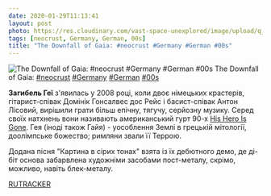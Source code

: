 ```yaml
---
date: 2020-01-29T11:13:41
layout: post
photo: https://res.cloudinary.com/vast-space-unexplored/image/upload/q_auto,dpr_auto,w_auto/photos/photo_866_29-01-2020_11-13-41.jpg
tags: [neocrust, Germany, German, 00s]
title: "The Downfall of Gaia: #neocrust #Germany #German #00s"
---
```

![The Downfall of Gaia: #neocrust #Germany #German #00s](https://res.cloudinary.com/vast-space-unexplored/image/upload/q_auto,dpr_auto,w_auto/photos/photo_866_29-01-2020_11-13-41.jpg)
The Downfall of Gaia: [#neocrust](/tags/#neocrust) [#Germany](/tags/#Germany) [#German](/tags/#German) [#00s](/tags/#00s)

**Загибель Геї** з&#39;явилась у 2008 році, коли двоє німецьких крастерів, гітарист-співак Домінік Гонсалвес дос Рейс і басист-співак Антон Лісовий, вирішили грати більш епічну, тягучу, серйозну музику. Серед своїх натхнень вони називають американський гурт 90-х [His Hero Is Gone](/2019-10-05-his-hero-is-gone--d-beat-sludgecore-usa-tennessee). Гея (іноді також Гайя) - уособлення Землі в грецькій мітології, доолімпське божество; римляни звали її Террою.

Додана пісня &quot;Картина в сірих тонах&quot; взята із їх дебютного демо, де ді-біт основа забарвлена художніми засобами пост-металу, скрімо, можливо, навіть блек-металу.

[RUTRACKER](https://rutracker.org/forum/viewtopic.php?t=4867109)